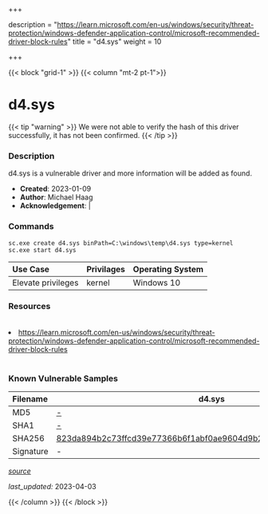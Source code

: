 +++

description = "https://learn.microsoft.com/en-us/windows/security/threat-protection/windows-defender-application-control/microsoft-recommended-driver-block-rules"
title = "d4.sys"
weight = 10

+++


{{< block "grid-1" >}}
{{< column "mt-2 pt-1">}}


# d4.sys 


{{< tip "warning" >}}
We were not able to verify the hash of this driver successfully, it has not been confirmed.
{{< /tip >}}


### Description

d4.sys is a vulnerable driver and more information will be added as found.

- **Created**: 2023-01-09
- **Author**: Michael Haag
- **Acknowledgement**:  | [](https://twitter.com/)

### Commands

```
sc.exe create d4.sys binPath=C:\windows\temp\d4.sys type=kernel
sc.exe start d4.sys
```

| Use Case | Privilages | Operating System | 
|:---- | ---- | ---- |
| Elevate privileges | kernel | Windows 10 |

### Resources
<br>
<li><a href=" https://learn.microsoft.com/en-us/windows/security/threat-protection/windows-defender-application-control/microsoft-recommended-driver-block-rules"> https://learn.microsoft.com/en-us/windows/security/threat-protection/windows-defender-application-control/microsoft-recommended-driver-block-rules</a></li>
<br>

### Known Vulnerable Samples

| Filename | d4.sys |
|:---- | ---- | 
| MD5 | <a href="https://www.virustotal.com/gui/file/-">-</a> |
| SHA1 | <a href="https://www.virustotal.com/gui/file/-">-</a> |
| SHA256 | <a href="https://www.virustotal.com/gui/file/823da894b2c73ffcd39e77366b6f1abf0ae9604d9b20140a54e6d55053aadeba">823da894b2c73ffcd39e77366b6f1abf0ae9604d9b20140a54e6d55053aadeba</a> |
| Signature | -   |


[*source*](https://github.com/magicsword-io/LOLDrivers/tree/main/yaml/d4.sys.yml)

*last_updated:* 2023-04-03








{{< /column >}}
{{< /block >}}
